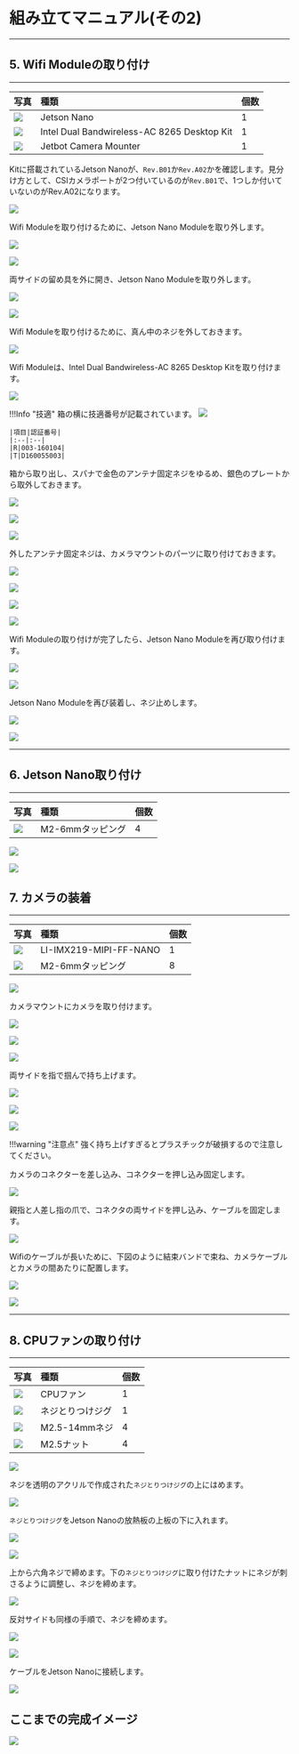 # 組み立てマニュアル(その2)

<hr>

## 5. Wifi Moduleの取り付け

<hr>

|写真|種類|個数|
|:--|:--|:--|
|![](./img/jetson_mini001.jpg)|Jetson Nano|1|
|![](./img/jetson_mini002.jpg)|Intel Dual Bandwireless-AC 8265 Desktop Kit|1|
|![](./img/jetson_mini003.jpg)|Jetbot Camera Mounter|1|

Kitに搭載されているJetson Nanoが、``Rev.B01``か``Rev.A02``かを確認します。見分け方として、CSIカメラポートが2つ付いているのが``Rev.B01``で、1つしか付いていないのがRev.A02になります。

![](./img/jetson001.jpg)

Wifi Moduleを取り付けるために、Jetson Nano Moduleを取り外します。

![](./img/jetson002.jpg)

![](./img/jetson003.jpg)


両サイドの留め具を外に開き、Jetson Nano Moduleを取り外します。

![](./img/jetson004.jpg)

![](./img/jetson005.jpg)

Wifi Moduleを取り付けるために、真ん中のネジを外しておきます。

![](./img/jetson006.jpg)

Wifi Moduleは、Intel Dual Bandwireless-AC 8265 Desktop Kitを取り付けます。

![](./img/kit127.png)


!!!Info "技適"
	箱の横に技適番号が記載されています。
	![](./img/telec.jpg)

	|項目|認証番号|
	|:--|:--|
	|R|003‐160104|
	|T|D160055003|

箱から取り出し、スパナで金色のアンテナ固定ネジをゆるめ、銀色のプレートから取外しておきます。

![](./img/wifi000.png)

![](./img/wifi001.png)

![](./img/kit128.png)

外したアンテナ固定ネジは、カメラマウントのパーツに取り付けておきます。

![](./img/jetson007.jpg)

![](./img/jetson008.jpg)

![](./img/wifi003.png)

![](./img/jetson009.jpg)

Wifi Moduleの取り付けが完了したら、Jetson Nano Moduleを再び取り付けます。

![](./img/jetson010.jpg)

![](./img/jetson011.jpg)

Jetson Nano Moduleを再び装着し、ネジ止めします。

![](./img/jetson012.jpg)

![](./img/jetson013.jpg)


<hr>

## 6. Jetson Nano取り付け

<hr>

|写真|種類|個数|
|:--|:--|:--|
|![](./img/jetson_mount_mini001.jpg)|M2-6mmタッピング|4| 

![](./img/jetson_mount001.jpg)

![](./img/jetson_mount002.jpg)

## 7. カメラの装着

<hr>

|写真|種類|個数|
|:--|:--|:--|
|![](./img/camera_mount_mini001.jpg)|LI-IMX219-MIPI-FF-NANO|1| 
|![](./img/camera_mount_mini002.jpg)|M2-6mmタッピング|8| 

![](./img/camera_mount001.jpg)

カメラマウントにカメラを取り付けます。

![](./img/camera_mount002.jpg)

![](./img/camera_mount003.jpg)

![](./img/camera_mount004.jpg)


両サイドを指で掴んで持ち上げます。

![](./img/camera_mount005.jpg)

![](./img/camera_mount006.jpg)

![](./img/camera_mount007.jpg)

!!!warning  "注意点"
	強く持ち上げすぎるとプラスチックが破損するので注意してください。

カメラのコネクターを差し込み、コネクターを押し込み固定します。
          
![](./img/camera_mount008.jpg)

親指と人差し指の爪で、コネクタの両サイドを押し込み、ケーブルを固定します。

![](./img/camera_mount009.jpg)

Wifiのケーブルが長いために、下図のように結束バンドで束ね、カメラケーブルとカメラの間あたりに配置します。

![](./img/camera_mount010.jpg)

![](./img/camera_mount011.jpg)



<hr>

## 8. CPUファンの取り付け

<hr>

|写真|種類|個数|
|:--|:--|:--|
|![](./img/fan_mini001.jpg)|CPUファン|1|
|![](./img/fan_mini002.jpg)|ネジとりつけジグ|1|
|![](./img/fan_mini003.jpg)|M2.5-14mmネジ|4|
|![](./img/fan_mini004.jpg)|M2.5ナット|4| 

![](./img/fan001.jpg)

ネジを透明のアクリルで作成された`ネジとりつけジグ`の上にはめます。

![](./img/fan002.jpg)

`ネジとりつけジグ`をJetson Nanoの放熱板の上板の下に入れます。

![](./img/fan003.jpg)

![](./img/fan004.jpg)

上から六角ネジで締めます。下の`ネジとりつけジグ`に取り付けたナットにネジが刺さるように調整し、ネジを締めます。

![](./img/fan005.jpg)

反対サイドも同様の手順で、ネジを締めます。

![](./img/fan006.jpg)

![](./img/fan007.jpg)

ケーブルをJetson Nanoに接続します。

![](./img/fan008.jpg)

## ここまでの完成イメージ

![](./img/section2.jpg)
